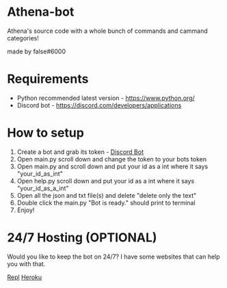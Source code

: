 # Athena-bot
Athena's source code with a whole bunch of commands and cammand categories!

made by false#6000

# Requirements 
* Python recommended latest version - https://www.python.org/
* Discord bot - https://discord.com/developers/applications

# How to setup
1. Create a bot and grab its token - [Discord Bot](https://discord.com/developers/applications)
2. Open main.py scroll down and change the token to your bots token
3. Open main.py and scroll down and put your id as a int where it says "your_id_as_int"
4. Open help.py scroll down and put your id as a int where it says "your_id_as_a_int"
5. Open all the json and txt file(s) and delete "delete only the text"
6. Double click the main.py "Bot is ready." should print to terminal
7. Enjoy!

# 24/7 Hosting (OPTIONAL)
Would you like to keep the bot on 24/7? I have some websites that can help you with that.

[Repl](https://replit.com/~) [Heroku](https://www.heroku.com/)
